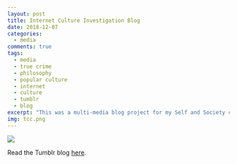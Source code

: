 ```yaml
---
layout: post
title: Internet Culture Investigation Blog
date: 2018-12-07
categories:
  - media
comments: true
tags:
  - media
  - true crime
  - philosophy
  - popular culture
  - internet
  - culture
  - tumblr
  - blog
excerpt: "This was a multi-media blog project for my Self and Society course in which I had to research an internet culture and its specific hashtag. For this project, I chose the infamous True Crime Community on the Tumblr micro-blogging platform."
img: tcc.png
---
```


<img src="https://cozymaus.com/img/tcc.png" class="img-fluid">
<!--<p class="caption"></p>-->

<p>Read the Tumblr blog <a href="http://lor-dcim.tumblr.com" target="_blank">here</a>.</p>
